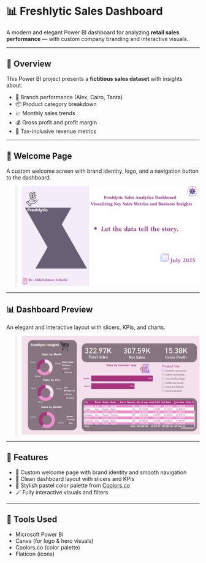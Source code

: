 # 📊 Freshlytic Sales Dashboard

A modern and elegant Power BI dashboard for analyzing **retail sales performance** — with custom company branding and interactive visuals.

---

## 🧠 Overview

This Power BI project presents a **fictitious sales dataset** with insights about:

- 📍 Branch performance (Alex, Cairo, Tanta)
- 📦 Product category breakdown
- 📈 Monthly sales trends
- 💰 Gross profit and profit margin
- 🧾 Tax-inclusive revenue metrics

---

## 🎨 Welcome Page

A custom welcome screen with brand identity, logo, and a navigation button to the dashboard.

> ![Welcome Page](Freshlytic/welcome.png)
---

## 📊 Dashboard Preview

An elegant and interactive layout with slicers, KPIs, and charts.

> ![Dashboard Preview](Freshlytic/dashboard_preview.png)

---

## 🧩 Features

- 🎨 Custom welcome page with brand identity and smooth navigation  
- 🧭 Clean dashboard layout with slicers and KPIs  
- 🌈 Stylish pastel color palette from [Coolors.co](https://coolors.co/f3e0ec-ead5e6-f2befc-ca9ce1-685f74)  
- 🪄 Fully interactive visuals and filters  

---

## 🚀 Tools Used

- Microsoft Power BI  
- Canva (for logo & hero visuals)  
- Coolors.co (color palette)  
- Flaticon (icons)

